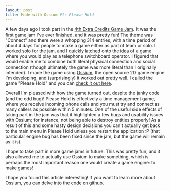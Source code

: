 ```yaml
---
layout: post
title: Made with Ossium #1: Please Hold
---
```


A few days ago I took part in the [4th Extra Credits Game Jam](https://itch.io/jam/extra-credits-game-jam-4). It was the first game jam I've ever finished, and it was pretty fun! The theme was "Connect" and there were a whopping 314 entries, with a time period of about 4 days for people to make a game either as part of team or solo. I worked solo for the jam, and I quickly latched onto the idea of a game where you would play as a telephone switchboard operator. I figured that would enable me to combine both literal physical connection and social connection (though ultimately the game was more literal than I originally intended). I made the game using [Ossium](https://ossiumengine.net), the open source 2D game engine I'm developing, and (surprisingly) it worked out pretty well. I called the game "Please Hold" and you can [check it out here](https://spectralcascade.itch.io/please-hold).

Overall I'm pleased with how the game turned out, despite the janky code (and the odd bug)! Please Hold is effectively a time management game, where you receive incoming phone calls and you must try and connect as many callers as possible within 5 minutes. One of the useful side effects of taking part in the jam was that it highlighted a few bugs and usability issues with Ossium; for instance, not being able to destroy entities properly! As a result of this and some hasty design decisions you can't actually get back to the main menu in Please Hold unless you restart the application :P (that particular engine bug has been fixed since the jam, but the game will remain as it is).

I hope to take part in more game jams in future. This was pretty fun, and it also allowed me to actually use Ossium to make something, which is perhaps the most important reason one would create a game engine: to make games!

I hope you found this article interesting! If you want to learn more about Ossium, you can delve into the code
[on github](https://github.com/SpectralCascade/Ossium).

